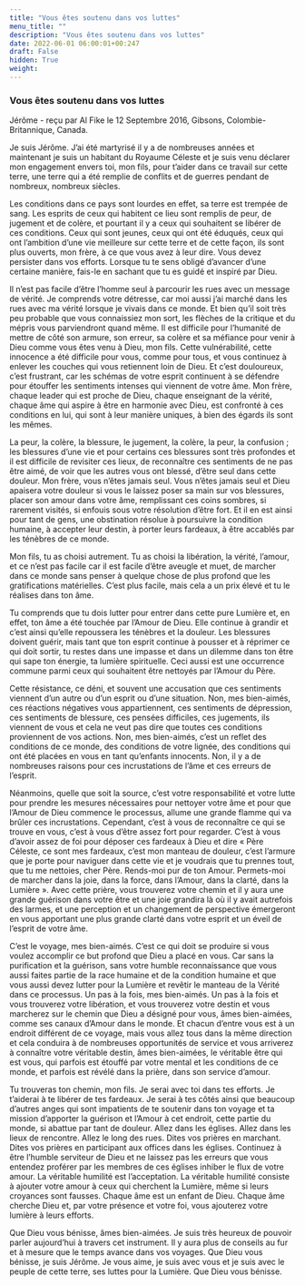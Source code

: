 ```yaml
---
title: "Vous êtes soutenu dans vos luttes"
menu_title: ""
description: "Vous êtes soutenu dans vos luttes"
date: 2022-06-01 06:00:01+00:247
draft: False
hidden: True
weight:
---
```

### Vous êtes soutenu dans vos luttes

Jérôme - reçu par Al Fike le 12 Septembre 2016, Gibsons, Colombie-Britannique, Canada.

Je suis Jérôme. J’ai été martyrisé il y a de nombreuses années et maintenant je suis un habitant du Royaume Céleste et je suis venu déclarer mon engagement envers toi, mon fils, pour t’aider dans ce travail sur cette terre, une terre qui a été remplie de conflits et de guerres pendant de nombreux, nombreux siècles.

Les conditions dans ce pays sont lourdes en effet, sa terre est trempée de sang. Les esprits de ceux qui habitent ce lieu sont remplis de peur, de jugement et de colère, et pourtant il y a ceux qui souhaitent se libérer de ces conditions. Ceux qui sont jeunes, ceux qui ont été éduqués, ceux qui ont l’ambition d’une vie meilleure sur cette terre et de cette façon, ils sont plus ouverts, mon frère, à ce que vous avez à leur dire. Vous devez persister dans vos efforts. Lorsque tu te sens obligé d’avancer d’une certaine manière, fais-le en sachant que tu es guidé et inspiré par Dieu.

Il n’est pas facile d’être l’homme seul à parcourir les rues avec un message de vérité. Je comprends votre détresse, car moi aussi j’ai marché dans les rues avec ma vérité lorsque je vivais dans ce monde. Et bien qu’il soit très peu probable que vous connaissiez mon sort, les flèches de la critique et du mépris vous parviendront quand même. Il est difficile pour l’humanité de mettre de côté son armure, son erreur, sa colère et sa méfiance pour venir à Dieu comme vous êtes venu à Dieu, mon fils. Cette vulnérabilité, cette innocence a été difficile pour vous, comme pour tous, et vous continuez à enlever les couches qui vous retiennent loin de Dieu. Et c’est douloureux, c’est frustrant, car les schémas de votre esprit continuent à se défendre pour étouffer les sentiments intenses qui viennent de votre âme. Mon frère, chaque leader qui est proche de Dieu, chaque enseignant de la vérité, chaque âme qui aspire à être en harmonie avec Dieu, est confronté à ces conditions en lui, qui sont à leur manière uniques, à bien des égards ils sont les mêmes.

La peur, la colère, la blessure, le jugement, la colère, la peur, la confusion ; les blessures d’une vie et pour certains ces blessures sont très profondes et il est difficile de revisiter ces lieux, de reconnaître ces sentiments de ne pas être aimé, de voir que les autres vous ont blessé, d’être seul dans cette douleur. Mon frère, vous n’êtes jamais seul. Vous n’êtes jamais seul et Dieu apaisera votre douleur si vous le laissez poser sa main sur vos blessures, placer son amour dans votre âme, remplissant ces coins sombres, si rarement visités, si enfouis sous votre résolution d’être fort. Et il en est ainsi pour tant de gens, une obstination résolue à poursuivre la condition humaine, à accepter leur destin, à porter leurs fardeaux, à être accablés par les ténèbres de ce monde.

Mon fils, tu as choisi autrement. Tu as choisi la libération, la vérité, l’amour, et ce n’est pas facile car il est facile d’être aveugle et muet, de marcher dans ce monde sans penser à quelque chose de plus profond que les gratifications matérielles. C’est plus facile, mais cela a un prix élevé et tu le réalises dans ton âme.

Tu comprends que tu dois lutter pour entrer dans cette pure Lumière et, en effet, ton âme a été touchée par l’Amour de Dieu. Elle continue à grandir et c’est ainsi qu’elle repoussera les ténèbres et la douleur. Les blessures doivent guérir, mais tant que ton esprit continue à pousser et à réprimer ce qui doit sortir, tu restes dans une impasse et dans un dilemme dans ton être qui sape ton énergie, ta lumière spirituelle. Ceci aussi est une occurrence commune parmi ceux qui souhaitent être nettoyés par l’Amour du Père.

Cette résistance, ce déni, et souvent une accusation que ces sentiments viennent d’un autre ou d’un esprit ou d’une situation. Non, mes bien-aimés, ces réactions négatives vous appartiennent, ces sentiments de dépression, ces sentiments de blessure, ces pensées difficiles, ces jugements, ils viennent de vous et cela ne veut pas dire que toutes ces conditions proviennent de vos actions. Non, mes bien-aimés, c’est un reflet des conditions de ce monde, des conditions de votre lignée, des conditions qui ont été placées en vous en tant qu’enfants innocents. Non, il y a de nombreuses raisons pour ces incrustations de l’âme et ces erreurs de l’esprit.

Néanmoins, quelle que soit la source, c’est votre responsabilité et votre lutte pour prendre les mesures nécessaires pour nettoyer votre âme et pour que l’Amour de Dieu commence le processus, allume une grande flamme qui va brûler ces incrustations. Cependant, c’est à vous de reconnaître ce qui se trouve en vous, c’est à vous d’être assez fort pour regarder. C’est à vous d’avoir assez de foi pour déposer ces fardeaux à Dieu et dire « Père Céleste, ce sont mes fardeaux, c’est mon manteau de douleur, c’est l’armure que je porte pour naviguer dans cette vie et je voudrais que tu prennes tout, que tu me nettoies, cher Père. Rends-moi pur de ton Amour. Permets-moi de marcher dans la joie, dans la force, dans l’Amour, dans la clarté, dans la Lumière ». Avec cette prière, vous trouverez votre chemin et il y aura une grande guérison dans votre être et une joie grandira là où il y avait autrefois des larmes, et une perception et un changement de perspective émergeront en vous apportant une plus grande clarté dans votre esprit et un éveil de l’esprit de votre âme.

C’est le voyage, mes bien-aimés. C’est ce qui doit se produire si vous voulez accomplir ce but profond que Dieu a placé en vous. Car sans la purification et la guérison, sans votre humble reconnaissance que vous aussi faites partie de la race humaine et de la condition humaine et que vous aussi devez lutter pour la Lumière et revêtir le manteau de la Vérité dans ce processus. Un pas à la fois, mes bien-aimés. Un pas à la fois et vous trouverez votre libération, et vous trouverez votre destin et vous marcherez sur le chemin que Dieu a désigné pour vous, âmes bien-aimées, comme ses canaux d’Amour dans le monde. Et chacun d’entre vous est à un endroit différent de ce voyage, mais vous allez tous dans la même direction et cela conduira à de nombreuses opportunités de service et vous arriverez à connaître votre véritable destin, âmes bien-aimées, le véritable être qui est vous, qui parfois est étouffé par votre mental et les conditions de ce monde, et parfois est révélé dans la prière, dans son service d’amour.

Tu trouveras ton chemin, mon fils. Je serai avec toi dans tes efforts. Je t’aiderai à te libérer de tes fardeaux. Je serai à tes côtés ainsi que beaucoup d’autres anges qui sont impatients de te soutenir dans ton voyage et ta mission d’apporter la guérison et l’Amour à cet endroit, cette partie du monde, si abattue par tant de douleur. Allez dans les églises. Allez dans les lieux de rencontre. Allez le long des rues. Dites vos prières en marchant. Dites vos prières en participant aux offices dans les églises. Continuez à être l’humble serviteur de Dieu et ne laissez pas les erreurs que vous entendez proférer par les membres de ces églises inhiber le flux de votre amour. La véritable humilité est l’acceptation. La véritable humilité consiste à ajouter votre amour à ceux qui cherchent la Lumière, même si leurs croyances sont fausses. Chaque âme est un enfant de Dieu. Chaque âme cherche Dieu et, par votre présence et votre foi, vous ajouterez votre lumière à leurs efforts.

Que Dieu vous bénisse, âmes bien-aimées. Je suis très heureux de pouvoir parler aujourd’hui à travers cet instrument. Il y aura plus de conseils au fur et à mesure que le temps avance dans vos voyages. Que Dieu vous bénisse, je suis Jérôme. Je vous aime, je suis avec vous et je suis avec le peuple de cette terre, ses luttes pour la Lumière. Que Dieu vous bénisse.
